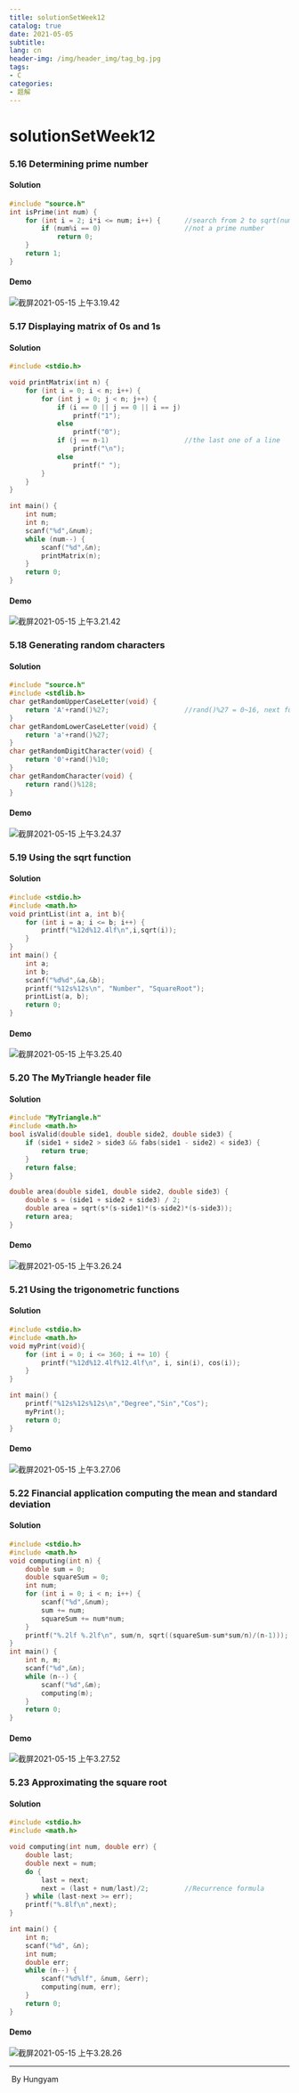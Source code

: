 ```yaml
---
title: solutionSetWeek12
catalog: true
date: 2021-05-05
subtitle:
lang: cn
header-img: /img/header_img/tag_bg.jpg
tags:
- C
categories:
- 题解
---
```


# solutionSetWeek12

### 5.16 Determining prime number

#### Solution

```c
#include "source.h"
int isPrime(int num) {
    for (int i = 2; i*i <= num; i++) {		//search from 2 to sqrt(num)
        if (num%i == 0)						//not a prime number
            return 0;
    }
    return 1;
}
```

#### Demo

![截屏2021-05-15 上午3.19.42](1.png)

### 5.17 Displaying matrix of 0s and 1s

#### Solution

```c
#include <stdio.h>

void printMatrix(int n) {
    for (int i = 0; i < n; i++) {
        for (int j = 0; j < n; j++) {
            if (i == 0 || j == 0 || i == j)
                printf("1");
            else
                printf("0");
            if (j == n-1)					//the last one of a line
                printf("\n");
            else
                printf(" ");
        }
    }
}

int main() {
    int num;
    int n;
    scanf("%d",&num);
    while (num--) {
        scanf("%d",&n);
        printMatrix(n);
    }
    return 0;
}

```

#### Demo

![截屏2021-05-15 上午3.21.42](2.png)

### 5.18 Generating random characters

#### Solution

```c
#include "source.h"
#include <stdlib.h>
char getRandomUpperCaseLetter(void) {
    return 'A'+rand()%27;					//rand()%27 = 0~16, next function is same
}
char getRandomLowerCaseLetter(void) {
    return 'a'+rand()%27;
}
char getRandomDigitCharacter(void) {
    return '0'+rand()%10;
}
char getRandomCharacter(void) {
    return rand()%128;
}
```

#### Demo

![截屏2021-05-15 上午3.24.37](3.png)

### 5.19 Using the sqrt function

#### Solution

```c
#include <stdio.h>
#include <math.h>
void printList(int a, int b){
    for (int i = a; i <= b; i++) {
        printf("%12d%12.4lf\n",i,sqrt(i));
    }
}
int main() {
    int a;
    int b;
    scanf("%d%d",&a,&b);
    printf("%12s%12s\n", "Number", "SquareRoot");
    printList(a, b);
    return 0;
}

```

#### Demo

![截屏2021-05-15 上午3.25.40](4.png)

### 5.20 The MyTriangle header file

#### Solution

```c
#include "MyTriangle.h"
#include <math.h>
bool isValid(double side1, double side2, double side3) {
    if (side1 + side2 > side3 && fabs(side1 - side2) < side3) {
        return true;
    }
    return false;
}

double area(double side1, double side2, double side3) {
    double s = (side1 + side2 + side3) / 2;
    double area = sqrt(s*(s-side1)*(s-side2)*(s-side3));
    return area;
}

```

#### Demo

![截屏2021-05-15 上午3.26.24](5.png)

### 5.21 Using the trigonometric functions

#### Solution

```c
#include <stdio.h>
#include <math.h>
void myPrint(void){
    for (int i = 0; i <= 360; i += 10) {
        printf("%12d%12.4lf%12.4lf\n", i, sin(i), cos(i));
    }
}

int main() {
    printf("%12s%12s%12s\n","Degree","Sin","Cos");
    myPrint();
    return 0;
}

```

#### Demo

![截屏2021-05-15 上午3.27.06](6.png)

###  5.22 Financial application computing the mean and standard deviation

#### Solution

```c
#include <stdio.h>
#include <math.h>
void computing(int n) {
    double sum = 0;
    double squareSum = 0;
    int num;
    for (int i = 0; i < n; i++) {
        scanf("%d",&num);
        sum += num;
        squareSum += num*num;
    }
    printf("%.2lf %.2lf\n", sum/n, sqrt((squareSum-sum*sum/n)/(n-1)));
}
int main() {
    int n, m;
    scanf("%d",&n);
    while (n--) {
        scanf("%d",&m);
        computing(m);
    }
    return 0;
}

```

#### Demo

![截屏2021-05-15 上午3.27.52](7.png)

### 5.23 Approximating the square root

#### Solution

```c
#include <stdio.h>
#include <math.h>

void computing(int num, double err) {		
    double last;
    double next = num;
    do {
        last = next;
        next = (last + num/last)/2;			//Recurrence formula
    } while (last-next >= err);
    printf("%.8lf\n",next);
}

int main() {
    int n;
    scanf("%d", &n);
    int num;
    double err;
    while (n--) {
        scanf("%d%lf", &num, &err);
        computing(num, err);
    }
    return 0;
}

```

#### Demo

![截屏2021-05-15 上午3.28.26](8.png)

-----

​																															      						By Hungyam
